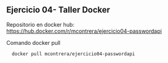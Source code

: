 ## Ejercicio 04- Taller Docker
Repositorio en docker hub:
https://hub.docker.com/r/mcontrera/ejercicio04-passwordapi

Comando docker pull
```
  docker pull mcontrera/ejercicio04-passwordapi
```
